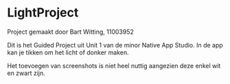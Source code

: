 # LightProject
Project gemaakt door Bart Witting, 11003952

Dit is het Guided Project uit Unit 1 van de minor Native App Studio.
In de app kan je tikken om het licht of donker maken.

Het toevoegen van screenshots is niet heel nuttig aangezien deze enkel wit en zwart zijn.
